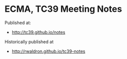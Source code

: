 # ECMA, TC39 Meeting Notes

Published at: 

- http://tc39.github.io/notes

Historically published at
- http://rwaldron.github.io/tc39-notes
